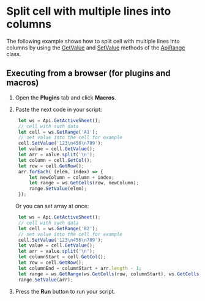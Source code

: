 # Split cell with multiple lines into columns

The following example shows how to split cell with multiple lines into columns by using the [GetValue](https://api.onlyoffice.com/docbuilder/spreadsheetapi/apirange/getvalue) and [SetValue](https://api.onlyoffice.com/docbuilder/spreadsheetapi/apirange/setvalue) methods of the [ApiRange](https://api.onlyoffice.com/docbuilder/spreadsheetapi/apirange) class.

## Executing from a browser (for plugins and macros)

1. Open the **Plugins** tab and click **Macros**.
2. Paste the next code in your script:

   ```javascript
    let ws = Api.GetActiveSheet();
    // cell with such data
    let cell = ws.GetRange('A1');
    // set value into the cell for example
    cell.SetValue('123\n456\n789');
    let value = cell.GetValue();
    let arr = value.split('\n');
    let column = cell.GetCol();
    let row = cell.GetRow();
    arr.forEach( (elem, index) => {
        let newColumn = column + index;
        let range = ws.GetCells(row, newColumn);
        range.SetValue(elem);
    });
   ```

   Or you can set array at once:
   
   ```javascript
    let ws = Api.GetActiveSheet();
    // cell with such data
    let cell = ws.GetRange('B2');
    // set value into the cell for example
    cell.SetValue('123\n456\n789');
    let value = cell.GetValue();
    let arr = value.split('\n');
    let columnStart = cell.GetCol();
    let row = cell.GetRow();
    let columnEnd = columnStart + arr.length - 1;
    let range = ws.GetRange(ws.GetCells(row, columnStart), ws.GetCells(row, columnEnd));
    range.SetValue(arr);
   ```


3. Press the **Run** button to run your script.
